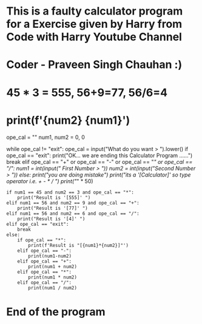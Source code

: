 # This is a faulty calculator program for a Exercise given by Harry from Code with Harry Youtube Channel
# Coder - Praveen Singh Chauhan :)
# 45 * 3 = 555, 56+9=77, 56/6=4
# print(f'{num2} {num1}')

ope_cal = ""
num1, num2 = 0, 0

while ope_cal != "exit":
    ope_cal = input("What do you want > ").lower()
    if ope_cal == "exit":
        print("OK... we are ending this Calculator Program ......")
        break
    elif ope_cal == "+" or ope_cal == "-" or ope_cal == "*" or ope_cal == "/":
        num1 = int(input(" First Number >  "))
        num2 = int(input("Second Number >  "))
    else:
        print("you are doing mistake")
        print("its a '[Calculator]' so type operator i.e. + - * / ")
        print("*" * 50)

    if num1 == 45 and num2 == 3 and ope_cal == "*":
        print("Result is '[555]' ")
    elif num1 == 56 and num2 == 9 and ope_cal == "+":
        print("Result is '[77]' ")
    elif num1 == 56 and num2 == 6 and ope_cal == "/":
        print("Result is '[4]' ")
    elif ope_cal == "exit":
        break
    else:
        if ope_cal == "*":
            print(f'Result is "[{num1}*{num2}]"')
        elif ope_cal == "-":
            print(num1-num2)
        elif ope_cal == "+":
            print(num1 + num2)
        elif ope_cal == "*":
            print(num1 * num2)
        elif ope_cal == "/":
            print(num1 / num2)
# End of the program
